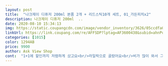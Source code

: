 ```yaml
---
layout: post 
title:  "나크제이 디퓨저 200ml 본품 2개 + 리드스틱10개 세트, 01_가든피치x2" 
description: 나크제이 디퓨저 200ml  ..
date: 2020-08-10 15:34:13 
img: https://static.coupangcdn.com/image/vendor_inventory/3626/05ccdfa05bf285b390f9b1be8592e35b3ca03e755e8eec560249d1e097a0.jpg 
linkUrl: https://link.coupang.com/re/AFFSDP?lptag=AF3600438&subid=ahnPublicAsk&pageKey=1319428717&itemId=2339565304&vendorItemId=70336161806&traceid=V0-113-e8df972b108541af 
categories: [1015] 
color: 1294AB 
price: 9900 
author: Ask View Shop 
cont:  "1+1에 할인까지 저렴하게 샀고요<br/>라일락으로 골랐어요<br/>비가 많이 와서 그런지 집에 꿉꿉한 냄새가 나서 구입했어요<br/>아들 원룸에 쓰라고 구매했어요.<br/><br/>아들이 향이 괜찮다면 재구매 의사 있습니다.<br/><br/>안전한 성분이라고 해서 안심<br/>알콜냄새도 그닥 나지않고 뚜껑을 열자마자 기분좋은 향이 물씬<br/>원플원이라 좋네요^^<br/>은은하니 과하지 않고 향기롭고 좋네요<br/>재구매 확정입니다^^<br/>제가 찾던 디퓨져 향을 드디어 찾았네요.<br/><br/>향이 너무 다양해서 고민했는데 제가 좋아하는<br/>화장실에도 두고^^<br/>" 
---
```

